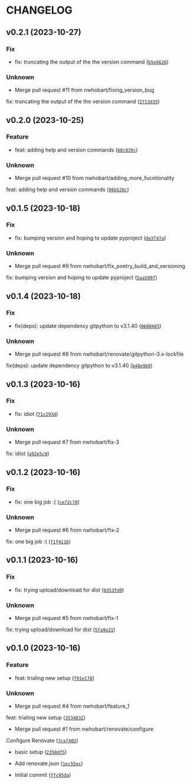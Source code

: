 # CHANGELOG



## v0.2.1 (2023-10-27)

### Fix

* fix: truncating the output of the the version command ([`b5e6626`](https://github.com/nwhobart/bfjira/commit/b5e6626a8bb77f1f8d7ee6b042a2590e8718e8ef))

### Unknown

* Merge pull request #11 from nwhobart/fixing_version_bug

fix: truncating the output of the the version command ([`2713d35`](https://github.com/nwhobart/bfjira/commit/2713d350ff7d83a0aefbe39bc11e72a8363cd899))


## v0.2.0 (2023-10-25)

### Feature

* feat: adding help and version commands ([`68c039c`](https://github.com/nwhobart/bfjira/commit/68c039c081da19818e719358d01a18a24ede7e06))

### Unknown

* Merge pull request #10 from nwhobart/adding_more_fucntionality

feat: adding help and version commands ([`98b520c`](https://github.com/nwhobart/bfjira/commit/98b520cd75872af98736459380818b416cca4fa0))


## v0.1.5 (2023-10-18)

### Fix

* fix: bumping version and hoping to update pyproject ([`de3f47a`](https://github.com/nwhobart/bfjira/commit/de3f47a0f2c0343960633677e6f8914dca01f4bf))

### Unknown

* Merge pull request #9 from nwhobart/fix_poetry_build_and_versioning

fix: bumping version and hoping to update pyproject ([`5aa5097`](https://github.com/nwhobart/bfjira/commit/5aa50970499426289e5bd10e30185afb04082fbd))


## v0.1.4 (2023-10-18)

### Fix

* fix(deps): update dependency gitpython to v3.1.40 ([`0680485`](https://github.com/nwhobart/bfjira/commit/06804856c95f858f774d88057d38ed6623adfd09))

### Unknown

* Merge pull request #8 from nwhobart/renovate/gitpython-3.x-lockfile

fix(deps): update dependency gitpython to v3.1.40 ([`b48e9b9`](https://github.com/nwhobart/bfjira/commit/b48e9b953606fac43fe3cf68e1f01da936f3e4f5))


## v0.1.3 (2023-10-16)

### Fix

* fix: idiot ([`71c293d`](https://github.com/nwhobart/bfjira/commit/71c293ddd2bcda6140f1b45af993ccf38aca365a))

### Unknown

* Merge pull request #7 from nwhobart/fix-3

fix: idiot ([`a92e5c0`](https://github.com/nwhobart/bfjira/commit/a92e5c06da2569809aa8e141bf93638c6080e605))


## v0.1.2 (2023-10-16)

### Fix

* fix: one big job :( ([`ce72c78`](https://github.com/nwhobart/bfjira/commit/ce72c788a22e075959cb32e85b5b233d38b1ea72))

### Unknown

* Merge pull request #6 from nwhobart/fix-2

fix: one big job :( ([`f1f411b`](https://github.com/nwhobart/bfjira/commit/f1f411b8772457369f08d75ac013f3462c17cd44))


## v0.1.1 (2023-10-16)

### Fix

* fix: trying upload/download for dist ([`8353fd0`](https://github.com/nwhobart/bfjira/commit/8353fd0081bac8faee272b4ca929f9594cc52dfe))

### Unknown

* Merge pull request #5 from nwhobart/fix-1

fix: trying upload/download for dist ([`5fa9a31`](https://github.com/nwhobart/bfjira/commit/5fa9a31232c7f3df3829cf29c7243d7da146ebd1))


## v0.1.0 (2023-10-16)

### Feature

* feat: trialing new setup ([`f91e178`](https://github.com/nwhobart/bfjira/commit/f91e178e142f2896171e224fbee4151650a5d37b))

### Unknown

* Merge pull request #4 from nwhobart/feature_1

feat: trialing new setup ([`3534832`](https://github.com/nwhobart/bfjira/commit/353483281859f4489787d88caa2b7104488f6443))

* Merge pull request #1 from nwhobart/renovate/configure

Configure Renovate ([`7caf402`](https://github.com/nwhobart/bfjira/commit/7caf4023716f59631287a511976d90ea57564565))

* basic setup ([`2350df5`](https://github.com/nwhobart/bfjira/commit/2350df50662d8cec31ef3e4fb2f5e64e51295ce8))

* Add renovate.json ([`1ec55ec`](https://github.com/nwhobart/bfjira/commit/1ec55ec4283e54433703b26163cf824c166f9081))

* Initial commit ([`ffc95da`](https://github.com/nwhobart/bfjira/commit/ffc95daef9372eb8115267bac393698ec83c97cc))
